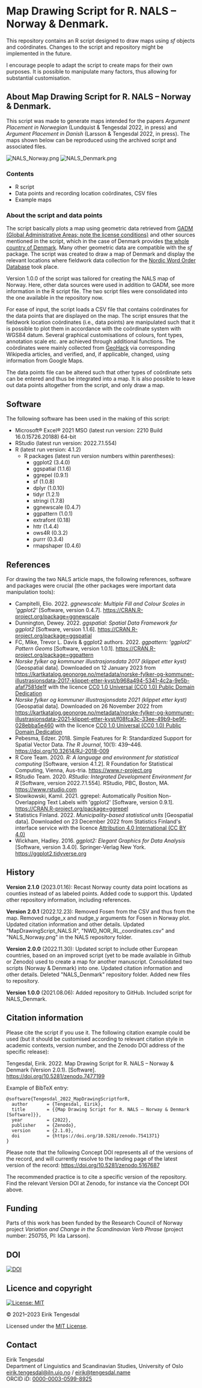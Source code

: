 # Map Drawing Script for R. NALS – Norway & Denmark.
This repository contains an R script designed to draw maps using *sf* objects and coördinates. Changes to the script and repository might be implemented in the future.

I encourage people to adapt the script to create maps for their own purposes. It is possible to manipulate many factors, thus allowing for substantial customisation.

## About Map Drawing Script for R. NALS – Norway & Denmark.
This script was made to generate maps intended for the papers *Argument Placement in Norwegian* (Lundquist & Tengesdal 2022, in press) and *Argument Placement in Danish* (Larsson & Tengesdal 2022, in press). The maps shown below can be reproduced using the archived script and associated files.

![NALS_Norway.png](https://github.com/EirikTengesdal/MapDrawingScriptforR/blob/main/NALS/NALS_Norway.png)
![NALS_Denmark.png](https://github.com/EirikTengesdal/MapDrawingScriptforR/blob/main/NALS/NALS_Denmark.png)

### Contents
* R script
* Data points and recording location coördinates, CSV files
* Example maps

### About the script and data points
The script basically plots a map using geometric data retrieved from [GADM (Global Administrative Areas; note the license conditions)](https://gadm.org/license.html) and other sources mentioned in the script, which in the case of Denmark provides [the whole country of Denmark](https://biogeo.ucdavis.edu/data/gadm3.6/gpkg/gadm36_DNK_gpkg.zip). Many other geometric data are compatible with the *sf* package. The script was created to draw a map of Denmark and display the relevant locations where fieldwork data collection for the [Nordic Word Order Database](https://www.hf.uio.no/iln/english/about/organization/text-laboratory/projects/nwd/index.html) took place.

Version 1.0.0 of the script was tailored for creating the NALS map of Norway. Here, other data sources were used in addition to GADM, see more information in the R script file. The two script files were consolidated into the one available in the repository now.

For ease of input, the script loads a CSV file that contains coördinates for the data points that are displayed on the map. The script ensures that the fieldwork location coördinates (i.e., data points) are manipulated such that it is possible to plot them in accordance with the coördinate system with WGS84 datum. Several graphical customisations of colours, font types, annotation scale etc. are achieved through additional functions. The coördinates were mainly collected from [GeoHack](https://geohack.toolforge.org/) via corresponding Wikipedia articles, and verified, and, if applicable, changed, using information from Google Maps.

The data points file can be altered such that other types of coördinate sets can be entered and thus be integrated into a map. It is also possible to leave out data points altogether from the script, and only draw a map.

## Software
The following software has been used in the making of this script:

* Microsoft® Excel® 2021 MSO (latest run version: 2210 Build 16.0.15726.20188) 64-bit
* RStudio (latest run version: 2022.7.1.554)
* R (latest run version: 4.1.2)
  * R packages (latest run version numbers within parentheses):
	  * ggplot2 (3.4.0)
	  * ggspatial (1.1.6)
	  * ggrepel (0.9.1)
	  * sf (1.0.8)
	  * dplyr (1.0.10)
	  * tidyr (1.2.1)
	  * stringi (1.7.8)
	  * ggnewscale (0.4.7)
	  * ggpattern (1.0.1)
	  * extrafont (0.18)
	  * httr (1.4.4)
	  * ows4R (0.3.2)
	  * purrr (0.3.4)
	  * rmapshaper (0.4.6)

## References
For drawing the two NALS article maps, the following references, software and packages were crucial (the other packages were important data manipulation tools):

* Campitelli, Elio. 2022. *ggnewscale: Multiple Fill and Colour Scales in 'ggplot2'* [Software, version 0.4.7]. https://CRAN.R-project.org/package=ggnewscale
* Dunnington, Dewey. 2022. *ggspatial: Spatial Data Framework for ggplot2* [Software, version 1.1.6]. https://CRAN.R-project.org/package=ggspatial
* FC, Mike, Trevor L. Davis & ggplot2 authors. 2022. *ggpattern: 'ggplot2' Pattern Geoms* [Software, version 1.0.1]. https://CRAN.R-project.org/package=ggpattern
* *Norske fylker og kommuner illustrasjonsdata 2017 (klippet etter kyst)* [Geospatial data]. Downloaded on 12 January 2023 from https://kartkatalog.geonorge.no/metadata/norske-fylker-og-kommuner-illustrasjonsdata-2017-klippet-etter-kyst/b968a494-5341-4c2a-9e5b-afaf7581de1f with the licence [CC0 1.0 Universal (CC0 1.0) Public Domain Dedication](https://creativecommons.org/publicdomain/zero/1.0/)
* *Norske fylker og kommuner illustrasjonsdata 2021 (klippet etter kyst)* [Geospatial data]. Downloaded on 26 November 2022 from https://kartkatalog.geonorge.no/metadata/norske-fylker-og-kommuner-illustrasjonsdata-2021-klippet-etter-kyst/f08fca3c-33ee-49b9-be9f-028ebba5e460 with the licence [CC0 1.0 Universal (CC0 1.0) Public Domain Dedication](https://creativecommons.org/publicdomain/zero/1.0/)
* Pebesma, Edzer. 2018. Simple Features for R: Standardized Support for Spatial Vector Data. *The R Journal*, 10(1): 439–446. https://doi.org/10.32614/RJ-2018-009
* R Core Team. 2020. *R: A language and environment for statistical computing* [Software, version 4.1.2]. R Foundation for Statistical Computing, Vienna, Aus-tria. https://www.r-project.org
* RStudio Team. 2020. *RStudio: Integrated Development Environment for R* [Software, version 2022.7.1.554]. RStudio, PBC, Boston, MA. https://www.rstudio.com
* Slowikowski, Kamil. 2021. ggrepel: Automatically Position Non-Overlapping Text Labels with 'ggplot2' [Software, version 0.9.1]. https://CRAN.R-project.org/package=ggrepel
* Statistics Finland. 2022. *Municipality-based statistical units* [Geospatial data]. Downloaded on 23 December 2022 from Statistics Finland's interface service with the licence [Attribution 4.0 International (CC BY 4.0)](https://creativecommons.org/licenses/by/4.0/deed.en)
* Wickham, Hadley. 2016. *ggplot2: Elegant Graphics for Data Analysis* [Software, version 3.4.0]. Springer-Verlag New York. https://ggplot2.tidyverse.org

## History
**Version 2.1.0** (2023.01.16): Recast Norway county data point locations as counties instead of as labeled points. Added code to support this. Updated other repository information, including references.

**Version 2.0.1** (2022.12.23): Removed Fosen from the CSV and thus from the map. Removed nudge_x and nudge_y arguments for Fosen in Norway plot. Updated citation information and other details. Updated "MapDrawingScript_NALS.R", "NWD_NOR_RL_coordinates.csv" and "NALS_Norway.png" in the NALS repository folder.

**Version 2.0.0** (2022.11.30): Updated script to include other European countries, based on an improved script (yet to be made available in Github or Zenodo) used to create a map for another manuscript. Consolidated two scripts (Norway & Denmark) into one. Updated citation information and other details. Deleted "NALS_Denmark" repository folder. Added new files to repository.

**Version 1.0.0** (2021.08.06): Added repository to GitHub. Included script for NALS_Denmark.

## Citation information
Please cite the script if you use it. The following citation example could be used (but it should be customised according to relevant citation style in academic contexts, version number, and the Zenodo DOI address of the specific release):

Tengesdal, Eirik. 2022. Map Drawing Script for R. NALS – Norway & Denmark (Version 2.0.1). [Software]. https://doi.org/10.5281/zenodo.7477199

Example of BibTeX entry:
```
@software{Tengesdal_2022_MapDrawingScriptforR,
  author       = {Tengesdal, Eirik},
  title        = {{Map Drawing Script for R. NALS – Norway & Denmark [Software]}},
  year         = {2022},
  publisher    = {Zenodo},
  version      = {2.1.0},
  doi          = {https://doi.org/10.5281/zenodo.7541371}
}
```

Please note that the following Concept DOI represents all of the versions of the record, and will currently resolve to the landing page of the latest version of the record: https://doi.org/10.5281/zenodo.5167687

The recommended practice is to cite a specific version of the repository. Find the relevant Version DOI at Zenodo, for instance via the Concept DOI above.

## Funding
Parts of this work has been funded by the Research Council of Norway project *Variation and Change in the Scandinavian Verb Phrase* (project number: 250755, PI: Ida Larsson).

## DOI
[![DOI](https://zenodo.org/badge/393439333.svg)](https://zenodo.org/badge/latestdoi/393439333)

## Licence and copyright
[![License: MIT](https://img.shields.io/badge/License-MIT-yellow.svg)](https://opensource.org/licenses/MIT)

© 2021–2023 Eirik Tengesdal

Licensed under the [MIT License](LICENSE).

## Contact
Eirik Tengesdal  
Department of Linguistics and Scandinavian Studies, University of Oslo  
eirik.tengesdal@iln.uio.no / eirik@tengesdal.name  
ORCID iD: [0000-0003-0599-8925](https://orcid.org/0000-0003-0599-8925)
